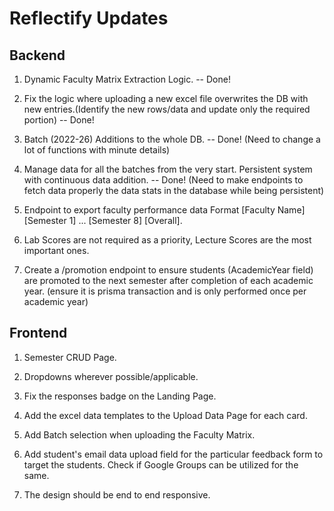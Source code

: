 # Reflectify Updates

## Backend

1. Dynamic Faculty Matrix Extraction Logic. -- Done!

2. Fix the logic where uploading a new excel file overwrites the DB with new entries.(Identify the new rows/data and update only the required portion) -- Done!

3. Batch (2022-26) Additions to the whole DB. -- Done! (Need to change a lot of functions with minute details)

4. Manage data for all the batches from the very start. Persistent system with continuous data addition. -- Done! (Need to make endpoints to fetch data properly the data stats in the database while being persistent)

5. Endpoint to export faculty performance data Format [Faculty Name] [Semester 1] ... [Semester 8] [Overall].

6. Lab Scores are not required as a priority, Lecture Scores are the most important ones.

7. Create a /promotion endpoint to ensure students (AcademicYear field) are promoted to the next semester after completion of each academic year. (ensure it is prisma transaction and is only performed once per academic year)

## Frontend

1. Semester CRUD Page.

2. Dropdowns wherever possible/applicable.

3. Fix the responses badge on the Landing Page.

4. Add the excel data templates to the Upload Data Page for each card.

5. Add Batch selection when uploading the Faculty Matrix.

6. Add student's email data upload field for the particular feedback form to target the students. Check if Google Groups can be utilized for the same.

7. The design should be end to end responsive.
